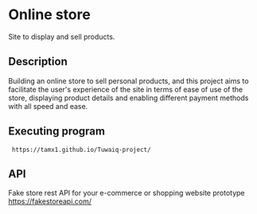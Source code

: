 # Online store 

Site to display and sell products.

## Description

Building an online store to sell personal products, and this project aims to facilitate the user's experience of the site in terms of ease of use of the store, displaying product details and enabling different payment methods with all speed and ease.

## Executing program


```
 https://tamx1.github.io/Tuwaiq-project/
```

## API

Fake store rest API for your e-commerce or shopping website prototype
https://fakestoreapi.com/




 
 
